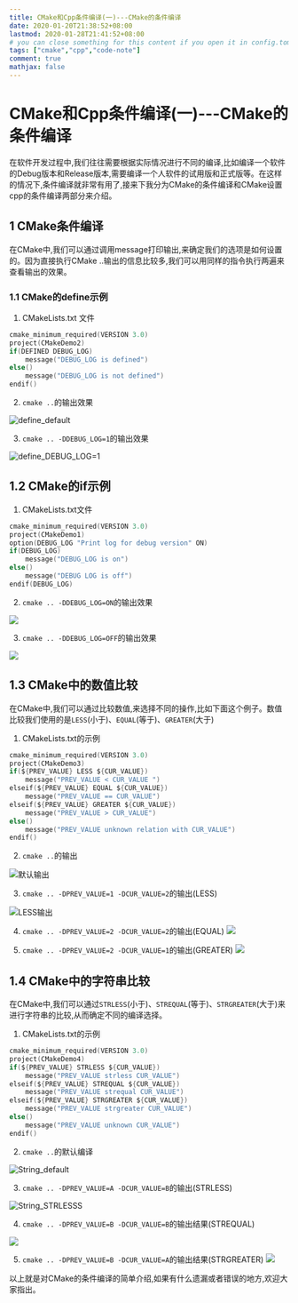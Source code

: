 ```yaml
---
title: CMake和Cpp条件编译(一)---CMake的条件编译
date: 2020-01-20T21:38:52+08:00
lastmod: 2020-01-28T21:41:52+08:00
# you can close something for this content if you open it in config.toml.
tags: ["cmake","cpp","code-note"]
comment: true
mathjax: false
---
```


# CMake和Cpp条件编译(一)---CMake的条件编译

在软件开发过程中,我们往往需要根据实际情况进行不同的编译,比如编译一个软件的Debug版本和Release版本,需要编译一个人软件的试用版和正式版等。在这样的情况下,条件编译就非常有用了,接来下我分为CMake的条件编译和CMake设置cpp的条件编译两部分来介绍。

## 1 CMake条件编译

在CMake中,我们可以通过调用message打印输出,来确定我们的选项是如何设置的。因为直接执行CMake ..输出的信息比较多,我们可以用同样的指令执行两遍来查看输出的效果。

### 1.1 CMake的define示例

1. CMakeLists.txt 文件
```c
cmake_minimum_required(VERSION 3.0)
project(CMakeDemo2)
if(DEFINED DEBUG_LOG)
    message("DEBUG_LOG is defined")
else()
    message("DEBUG_LOG is not defined")
endif()
```

2. `cmake ..`的输出效果

![define_default](https://www.dennisthink.com/wp-content/uploads/2020/10/CMake的define示例_未设置DEBUG_LOG.jpg)

3. `cmake .. -DDEBUG_LOG=1`的输出效果

![define_DEBUG_LOG=1](https://www.dennisthink.com/wp-content/uploads/2020/10/CMake的define示例_设置DEBUG_LOG的效果.jpg)

## 1.2 CMake的if示例

1. CMakeLists.txt文件
```C
cmake_minimum_required(VERSION 3.0)
project(CMakeDemo1)
option(DEBUG_LOG "Print log for debug version" ON)
if(DEBUG_LOG)
    message("DEBUG_LOG is on")
else()
    message("DEBUG LOG is off")
endif(DEBUG_LOG)
```

2. `cmake .. -DDEBUG_LOG=ON`的输出效果

![](https://www.dennisthink.com/wp-content/uploads/2020/10/CMake的if示例DEBUG_LOG_ON.jpg)

3. `cmake .. -DDEBUG_LOG=OFF`的输出效果

![](https://www.dennisthink.com/wp-content/uploads/2020/10/CMake的if示例DEBUG_LOG_OFF.jpg)

## 1.3 CMake中的数值比较

在CMake中,我们可以通过比较数值,来选择不同的操作,比如下面这个例子。数值比较我们使用的是`LESS`(小于)、`EQUAL`(等于)、`GREATER`(大于)

1. CMakeLists.txt的示例
```c
cmake_minimum_required(VERSION 3.0)
project(CMakeDemo3)
if(${PREV_VALUE} LESS ${CUR_VALUE})
    message("PREV_VALUE < CUR_VALUE ")
elseif(${PREV_VALUE} EQUAL ${CUR_VALUE})
    message("PREV_VALUE == CUR_VALUE")
elseif(${PREV_VALUE} GREATER ${CUR_VALUE})
    message("PREV_VALUE > CUR_VALUE")
else()
    message("PREV_VALUE unknown relation with CUR_VALUE")
endif()
```

2. `cmake ..`的输出

![默认输出](https://www.dennisthink.com/wp-content/uploads/2020/10/CMake的数值比较之默认编译.jpg)

3. `cmake .. -DPREV_VALUE=1 -DCUR_VALUE=2`的输出(LESS)

![LESS输出](https://www.dennisthink.com/wp-content/uploads/2020/10/CMake的数值比较_PREV_LESS_CUR.jpg)

4. `cmake .. -DPREV_VALUE=2 -DCUR_VALUE=2`的输出(EQUAL)
![](https://www.dennisthink.com/wp-content/uploads/2020/10/CMake的数值比较之_EQUAL.jpg)

5. `cmake .. -DPREV_VALUE=2 -DCUR_VALUE=1`的输出(GREATER)
![](https://www.dennisthink.com/wp-content/uploads/2020/10/CMake的数值比较之_GREATER.jpg)

## 1.4 CMake中的字符串比较

在CMake中,我们可以通过`STRLESS`(小于)、`STREQUAL`(等于)、`STRGREATER`(大于)来进行字符串的比较,从而确定不同的编译选择。

1. CMakeLists.txt的示例
```c
cmake_minimum_required(VERSION 3.0)
project(CMakeDemo4)
if(${PREV_VALUE} STRLESS ${CUR_VALUE})
    message("PREV_VALUE strless CUR_VALUE")
elseif(${PREV_VALUE} STREQUAL ${CUR_VALUE})
    message("PREV_VALUE strequal CUR_VALUE")
elseif(${PREV_VALUE} STRGREATER ${CUR_VALUE})
    message("PREV_VALUE strgreater CUR_VALUE")
else()
    message("PREV_VALUE unknown CUR_VALUE")
endif()
```

2. `cmake ..`的默认编译

![String_default](https://www.dennisthink.com/wp-content/uploads/2020/10/CMake的String比较之默认情况.jpg)

3. `cmake .. -DPREV_VALUE=A -DCUR_VALUE=B`的输出(STRLESS)

![String_STRLESSS](https://www.dennisthink.com/wp-content/uploads/2020/10/CMake的String比较之STRLESS.jpg)

4. `cmake .. -DPREV_VALUE=B -DCUR_VALUE=B`的输出结果(STREQUAL)

![](https://www.dennisthink.com/wp-content/uploads/2020/10/CMake的String比较之STREQUAL.jpg)

5. `cmake .. -DPREV_VALUE=B -DCUR_VALUE=A`的输出结果(STRGREATER)
![](https://www.dennisthink.com/wp-content/uploads/2020/10/CMake的String比较之STRGREATER.jpg)

以上就是对CMake的条件编译的简单介绍,如果有什么遗漏或者错误的地方,欢迎大家指出。